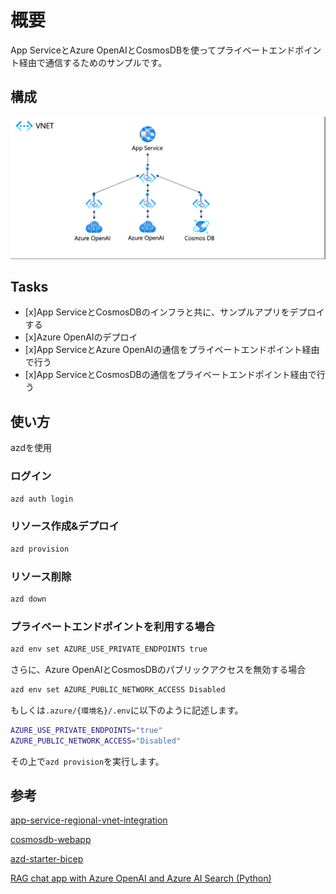 # 概要

App ServiceとAzure OpenAIとCosmosDBを使ってプライベートエンドポイント経由で通信するためのサンプルです。

## 構成

![Architecture](./docs/images/Architecture.png)

## Tasks

- [x]App ServiceとCosmosDBのインフラと共に、サンプルアプリをデプロイする
- [x]Azure OpenAIのデプロイ
- [x]App ServiceとAzure OpenAIの通信をプライベートエンドポイント経由で行う
- [x]App ServiceとCosmosDBの通信をプライベートエンドポイント経由で行う

## 使い方

azdを使用

### ログイン

```bash
azd auth login
```

### リソース作成&デプロイ

```bash
azd provision
```

### リソース削除

```bash
azd down
```

### プライベートエンドポイントを利用する場合

```bash
azd env set AZURE_USE_PRIVATE_ENDPOINTS true
```

さらに、Azure OpenAIとCosmosDBのパブリックアクセスを無効する場合

```bash
azd env set AZURE_PUBLIC_NETWORK_ACCESS Disabled
```

もしくは`.azure/{環境名}/.env`に以下のように記述します。

```bash
AZURE_USE_PRIVATE_ENDPOINTS="true"
AZURE_PUBLIC_NETWORK_ACCESS="Disabled"
```

その上で`azd provision`を実行します。

## 参考

[app-service-regional-vnet-integration](https://github.com/Azure/azure-quickstart-templates/tree/master/quickstarts/microsoft.web/app-service-regional-vnet-integration)

[cosmosdb-webapp](https://github.com/Azure/azure-quickstart-templates/tree/master/quickstarts/microsoft.documentdb/cosmosdb-webapp)

[azd-starter-bicep](https://github.com/Azure-Samples/azd-starter-bicep/tree/main/infra/core)

[RAG chat app with Azure OpenAI and Azure AI Search (Python)](https://github.com/Azure-Samples/azure-search-openai-demo)